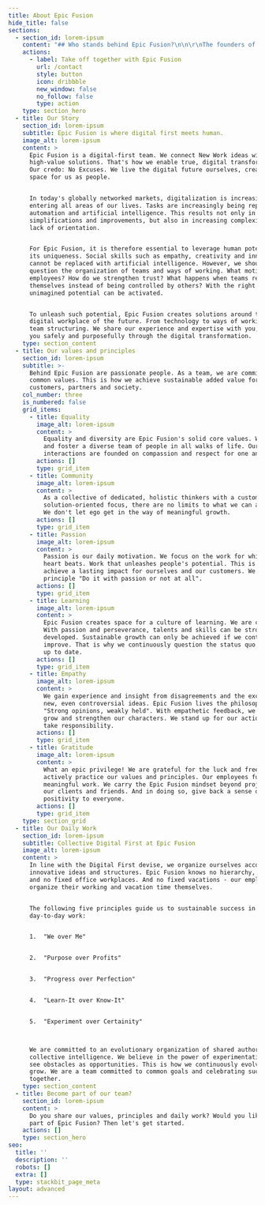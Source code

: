 ```yaml
---
title: About Epic Fusion
hide_title: false
sections:
  - section_id: lorem-ipsum
    content: "## Who stands behind Epic Fusion?\n\n\r\nThe founders of Epic Fusion are convinced: You can do better with these digital projects! With Epic Fusion, they support companies in their digital transformation.\n\n> We demonstrate our offerings and principles ourselves. Epic Fusion deliberately challenges the future and establishes new solutions.\n\n\n\n## Epic Fusion Teampower\n\nThe growing Epic Fusion team includes specialists in Modern Work Transformation, Cloud Strategy and Architecture, User Adoption and User Training, Change Management, Agile Coaching, and Collaboration and Communication.\n"
    actions:
      - label: Take off together with Epic Fusion
        url: /contact
        style: button
        icon: dribbble
        new_window: false
        no_follow: false
        type: action
    type: section_hero
  - title: Our Story
    section_id: lorem-ipsum
    subtitle: Epic Fusion is where digital first meets human.
    image_alt: lorem-ipsum
    content: >
      Epic Fusion is a digital-first team. We connect New Work ideas with
      high-value solutions. That's how we enable true, digital transformation.
      Our credo: No Excuses. We live the digital future ourselves, creating more
      space for us as people.


      In today's globally networked markets, digitalization is increasingly
      entering all areas of our lives. Tasks are increasingly being replaced by
      automation and artificial intelligence. This results not only in
      simplifications and improvements, but also in increasing complexity and a
      lack of orientation.


      For Epic Fusion, it is therefore essential to leverage human potential in
      its uniqueness. Social skills such as empathy, creativity and innovation
      cannot be replaced with artificial intelligence. However, we should
      question the organization of teams and ways of working. What motivates
      employees? How do we strengthen trust? What happens when teams regulate
      themselves instead of being controlled by others? With the right answers,
      unimagined potential can be activated.


      To unleash such potential, Epic Fusion creates solutions around the
      digital workplace of the future. From technology to ways of working to
      team structuring. We share our experience and expertise with you, guiding
      you safely and purposefully through the digital transformation.
    type: section_content
  - title: Our values and principles
    section_id: lorem-ipsum
    subtitle: >-
      Behind Epic Fusion are passionate people. As a team, we are committed to
      common values. This is how we achieve sustainable added value for our
      customers, partners and society.
    col_number: three
    is_numbered: false
    grid_items:
      - title: Equality
        image_alt: lorem-ipsum
        content: >
          Equality and diversity are Epic Fusion's solid core values. We build
          and foster a diverse team of people in all walks of life. Our
          interactions are founded on compassion and respect for one another.
        actions: []
        type: grid_item
      - title: Community
        image_alt: lorem-ipsum
        content: >
          As a collective of dedicated, holistic thinkers with a customer- and
          solution-oriented focus, there are no limits to what we can achieve.
          We don't let ego get in the way of meaningful growth.
        actions: []
        type: grid_item
      - title: Passion
        image_alt: lorem-ipsum
        content: >
          Passion is our daily motivation. We focus on the work for which our
          heart beats. Work that unleashes people's potential. This is how we
          achieve a lasting impact for ourselves and our customers. We live the
          principle "Do it with passion or not at all".
        actions: []
        type: grid_item
      - title: Learning
        image_alt: lorem-ipsum
        content: >
          Epic Fusion creates space for a culture of learning. We are convinced:
          With passion and perseverance, talents and skills can be strongly
          developed. Sustainable growth can only be achieved if we continuously
          improve. That is why we continuously question the status quo and stay
          up to date.
        actions: []
        type: grid_item
      - title: Empathy
        image_alt: lorem-ipsum
        content: >
          We gain experience and insight from disagreements and the exchange of
          new, even controversial ideas. Epic Fusion lives the philosophy
          "Strong opinions, weakly held". With empathetic feedback, we learn,
          grow and strengthen our characters. We stand up for our actions and
          take responsibility.
        actions: []
        type: grid_item
      - title: Gratitude
        image_alt: lorem-ipsum
        content: >
          What an epic privilege! We are grateful for the luck and freedom to
          actively practice our values and principles. Our employees fulfill
          meaningful work. We carry the Epic Fusion mindset beyond projects to
          our clients and friends. And in doing so, give back a sense of
          positivity to everyone.
        actions: []
        type: grid_item
    type: section_grid
  - title: Our Daily Work
    section_id: lorem-ipsum
    subtitle: Collective Digital First at Epic Fusion
    image_alt: lorem-ipsum
    content: >
      In line with the Digital First devise, we organize ourselves according to
      innovative ideas and structures. Epic Fusion knows no hierarchy, no bosses
      and no fixed office workplaces. And no fixed vacations - our employees
      organize their working and vacation time themselves.


      The following five principles guide us to sustainable success in our
      day-to-day work:


      1.  "We over Me"


      2.  "Purpose over Profits"


      3.  "Progress over Perfection"


      4.  "Learn-It over Know-It"


      5.  "Experiment over Certainity"



      We are committed to an evolutionary organization of shared authority and
      collective intelligence. We believe in the power of experimentation and
      see obstacles as opportunities. This is how we continuously evolve and
      grow. We are a team committed to common goals and celebrating success
      together.
    type: section_content
  - title: Become part of our team?
    section_id: lorem-ipsum
    content: >
      Do you share our values, principles and daily work? Would you like to be a
      part of Epic Fusion? Then let's get started.
    actions: []
    type: section_hero
seo:
  title: ''
  description: ''
  robots: []
  extra: []
  type: stackbit_page_meta
layout: advanced
---
```

